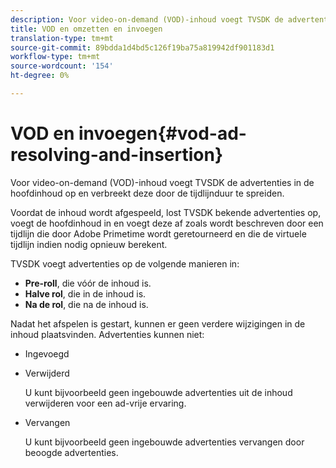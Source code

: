 ```yaml
---
description: Voor video-on-demand (VOD)-inhoud voegt TVSDK de advertenties in de hoofdinhoud op en verbreekt deze door de tijdlijnduur te spreiden.
title: VOD en omzetten en invoegen
translation-type: tm+mt
source-git-commit: 89bdda1d4bd5c126f19ba75a819942df901183d1
workflow-type: tm+mt
source-wordcount: '154'
ht-degree: 0%

---
```



# VOD en invoegen{#vod-ad-resolving-and-insertion}

Voor video-on-demand (VOD)-inhoud voegt TVSDK de advertenties in de hoofdinhoud op en verbreekt deze door de tijdlijnduur te spreiden.

Voordat de inhoud wordt afgespeeld, lost TVSDK bekende advertenties op, voegt de hoofdinhoud in en voegt deze af zoals wordt beschreven door een tijdlijn die door Adobe Primetime wordt geretourneerd en die de virtuele tijdlijn indien nodig opnieuw berekent.

TVSDK voegt advertenties op de volgende manieren in:

* **Pre-roll**, die vóór de inhoud is.
* **Halve rol**, die in de inhoud is.
* **Na de rol**, die na de inhoud is.

Nadat het afspelen is gestart, kunnen er geen verdere wijzigingen in de inhoud plaatsvinden. Advertenties kunnen niet:

* Ingevoegd
* Verwijderd

   U kunt bijvoorbeeld geen ingebouwde advertenties uit de inhoud verwijderen voor een ad-vrije ervaring.
* Vervangen

   U kunt bijvoorbeeld geen ingebouwde advertenties vervangen door beoogde advertenties.

